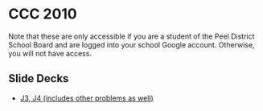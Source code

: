 # CCC 2010
Note that these are only accessible if you are a student of the Peel District School Board and are logged into your school Google account. Otherwise, you will not have access.
## Slide Decks
- [J3, J4 (includes other problems as well)](https://docs.google.com/presentation/d/1mPt7W5XF2BkJHES3K9CF75l_t7U59euaLOz8Q5Ewwqw/edit?usp=sharing)